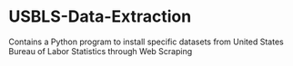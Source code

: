 # USBLS-Data-Extraction
Contains a Python program to install specific datasets from United States Bureau of Labor Statistics through Web Scraping
